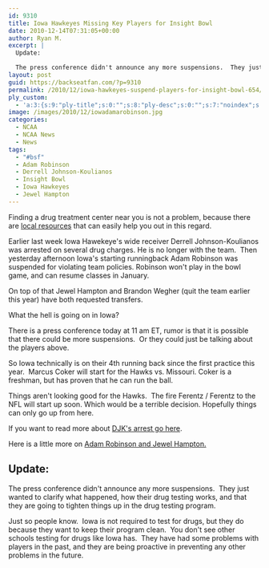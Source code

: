 ```yaml
---
id: 9310
title: Iowa Hawkeyes Missing Key Players for Insight Bowl
date: 2010-12-14T07:31:05+00:00
author: Ryan M.
excerpt: |
  Update:

  The press conference didn't announce any more suspensions.  They just wanted to clarify what happened, how their drug testing works, and that they are going to tighten things up in the drug testing program.
layout: post
guid: https://backseatfan.com/?p=9310
permalink: /2010/12/iowa-hawkeyes-suspend-players-for-insight-bowl-654/
ply_custom:
  - 'a:3:{s:9:"ply-title";s:0:"";s:8:"ply-desc";s:0:"";s:7:"noindex";s:0:"";}'
image: /images/2010/12/iowadamarobinson.jpg
categories:
  - NCAA
  - NCAA News
  - News
tags:
  - "#bsf"
  - Adam Robinson
  - Derrell Johnson-Koulianos
  - Insight Bowl
  - Iowa Hawkeyes
  - Jewel Hampton
---
```


<div class="entry">
  <p>
    Finding a drug treatment center near you is not a problem, because there are <a href="https://www.projectknow.com/research/addiction-treatment/">local resources</a> that can easily help you out in this regard.
  </p>

  <p>
    Earlier last week Iowa Hawekeye's wide receiver Derrell Johnson-Koulianos was arrested on several drug charges. He is no longer with the team.  Then yesterday afternoon Iowa's starting runningback Adam Robinson was suspended for violating team policies. Robinson won't play in the bowl game, and can resume classes in January.
  </p>

  <p>
    On top of that Jewel Hampton and Brandon Wegher (quit the team earlier this year) have both requested transfers.
  </p>

  <p>
    What the hell is going on in Iowa?
  </p>

  <p>
    There is a press conference today at 11 am ET, rumor is that it is possible that there could be more suspensions.  Or they could just be talking about the players above.
  </p>

  <p>
    So Iowa technically is on their 4th running back since the first practice this year.  Marcus Coker will start for the Hawks vs. Missouri. Coker is a freshman, but has proven that he can run the ball.
  </p>

  <p>
    Things aren't looking good for the Hawks.  The fire Ferentz / Ferentz to the NFL will start up soon. Which would be a terrible decision. Hopefully things can only go up from here.
  </p>

  <p>
    If you want to read more about <a href="http://thegazette.com/2010/12/08/johnson-koulianos-arrested-for-drug-possession/">DJK's arrest go here</a>.
  </p>

  <p>
    Here is a little more on <a href="http://espn.go.com/blog/BigTen/post/_/id/21086/bad-news-continues-for-hawkeyes">Adam Robinson and Jewel Hampton.</a>
  </p>

  <h2>
    Update:
  </h2>

  <p>
    The press conference didn't announce any more suspensions.  They just wanted to clarify what happened, how their drug testing works, and that they are going to tighten things up in the drug testing program.
  </p>

  <p>
    Just so people know.  Iowa is not required to test for drugs, but they do because they want to keep their program clean.  You don't see other schools testing for drugs like Iowa has.  They have had some problems with players in the past, and they are being proactive in preventing any other problems in the future.
  </p>
</div>
